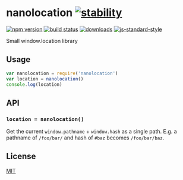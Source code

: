 # nanolocation [![stability][0]][1]
[![npm version][2]][3] [![build status][4]][5]
[![downloads][8]][9] [![js-standard-style][10]][11]

Small window.location library

## Usage
```js
var nanolocation = require('nanolocation')
var location = nanolocation()
console.log(location)
```

## API
### `location = nanolocation()`
Get the current `window.pathname` + `window.hash` as a single path. E.g.
a pathname of `/foo/bar/` and hash of `#baz` becomes `/foo/bar/baz`.

## License
[MIT](https://tldrlegal.com/license/mit-license)

[0]: https://img.shields.io/badge/stability-experimental-orange.svg?style=flat-square
[1]: https://nodejs.org/api/documentation.html#documentation_stability_index
[2]: https://img.shields.io/npm/v/nanolocation.svg?style=flat-square
[3]: https://npmjs.org/package/nanolocation
[4]: https://img.shields.io/travis/yoshuawuyts/nanolocation/master.svg?style=flat-square
[5]: https://travis-ci.org/yoshuawuyts/nanolocation
[6]: https://img.shields.io/codecov/c/github/yoshuawuyts/nanolocation/master.svg?style=flat-square
[7]: https://codecov.io/github/yoshuawuyts/nanolocation
[8]: http://img.shields.io/npm/dm/nanolocation.svg?style=flat-square
[9]: https://npmjs.org/package/nanolocation
[10]: https://img.shields.io/badge/code%20style-standard-brightgreen.svg?style=flat-square
[11]: https://github.com/feross/standard
